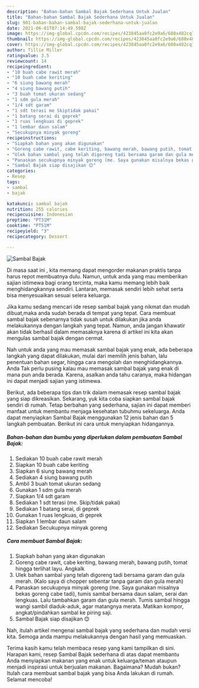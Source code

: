 ```yaml
---
description: "Bahan-bahan Sambal Bajak Sederhana Untuk Jualan"
title: "Bahan-bahan Sambal Bajak Sederhana Untuk Jualan"
slug: 901-bahan-bahan-sambal-bajak-sederhana-untuk-jualan
date: 2021-06-01T07:14:49.598Z
image: https://img-global.cpcdn.com/recipes/423845aa0fc2e9a6/680x482cq70/sambal-bajak-foto-resep-utama.jpg
thumbnail: https://img-global.cpcdn.com/recipes/423845aa0fc2e9a6/680x482cq70/sambal-bajak-foto-resep-utama.jpg
cover: https://img-global.cpcdn.com/recipes/423845aa0fc2e9a6/680x482cq70/sambal-bajak-foto-resep-utama.jpg
author: Tillie Miller
ratingvalue: 3.5
reviewcount: 14
recipeingredient:
- "10 buah cabe rawit merah"
- "10 buah cabe keriting"
- "6 siung bawang merah"
- "4 siung bawang putih"
- "3 buah tomat ukuran sedang"
- "1 sdm gula merah"
- "1/4 sdt garam"
- "1 sdt terasi me Skiptidak pakai"
- "1 batang serai di geprek"
- "1 ruas lengkuas di geprek"
- "1 lembar daun salam"
- "Secukupnya minyak goreng"
recipeinstructions:
- "Siapkah bahan yang akan digunakan"
- "Goreng cabe rawit, cabe keriting, bawang merah, bawang putih, tomat hingga terlihat layu. Angkalk"
- "Ulek bahan sambal yang telah digoreng tadi bersama garam dan gula merah. (Kalo saya di chopper sebentar tanpa garam dan gula merah)"
- "Panaskan secukupnya minyak goreng (me. Saya gunakan misalnya bekas goreng cabe tadi), tumis sambal bersama daun salam, serai dan lengkuas. Lalu tambahkan garam dan gula merah. Tumis sambal hingga wangi sambil diaduk-aduk, agar matangnya merata. Matikan kompor, angkat/pindahkan sambal ke piring saji."
- "Sambal Bajak siap disajikan 😊"
categories:
- Resep
tags:
- sambal
- bajak

katakunci: sambal bajak 
nutrition: 255 calories
recipecuisine: Indonesian
preptime: "PT31M"
cooktime: "PT51M"
recipeyield: "3"
recipecategory: Dessert

---
```



![Sambal Bajak](https://img-global.cpcdn.com/recipes/423845aa0fc2e9a6/680x482cq70/sambal-bajak-foto-resep-utama.jpg)

Di masa  saat ini , kita memang dapat mengorder makanan praktis tanpa harus repot membuatnya dulu. Namun, untuk anda yang mau memberikan sajian istimewa bagi orang tercinta, maka kamu memang lebih baik menghidangkannya sendiri. Lantaran, memasak sendiri lebih sehat serta bisa menyesuaikan sesuai selera keluarga.

Jika kamu sedang mencari ide resep sambal bajak yang nikmat dan mudah dibuat,maka anda sudah berada di tempat yang tepat. Cara membuat sambal bajak  sebenarnya tidak susah untuk dilakukan jika anda melakukannya dengan langkah yang tepat. Namun, anda jangan khawatir akan tidak berhasil dalam memasaknya 
karena di artikel ini kita akan mengulas sambal bajak dengan cermat.  



Nah untuk anda yang mau memasak sambal bajak yang enak, ada beberapa langkah yang dapat dilakukan, mulai dari memilih jenis bahan, lalu penentuan bahan segar, hingga cara mengolah dan menghidangkannya. Anda Tak perlu pusing kalau mau memasak sambal bajak yang enak di mana pun anda berada. Karena, asalkan anda  tahu caranya, maka hidangan ini dapat menjadi sajian yang istimewa.

Berikut, ada beberapa tips dan trik dalam memasak resep sambal bajak yang siap dikreasikan. Sekarang, yuk kita coba siapkan sambal bajak sendiri di rumah. Tetap berbahan yang sederhana, sajian ini dapat memberi manfaat untuk membantu menjaga kesehatan tubuhmu sekeluarga. Anda dapat menyiapkan Sambal Bajak menggunakan 12 jenis bahan dan 5 langkah pembuatan. Berikut ini cara untuk menyiapkan hidangannya.

<!--inarticleads1-->

##### Bahan-bahan dan bumbu yang diperlukan dalam pembuatan Sambal Bajak:

1. Sediakan 10 buah cabe rawit merah
1. Siapkan 10 buah cabe keriting
1. Siapkan 6 siung bawang merah
1. Sediakan 4 siung bawang putih
1. Ambil 3 buah tomat ukuran sedang
1. Gunakan 1 sdm gula merah
1. Siapkan 1/4 sdt garam
1. Sediakan 1 sdt terasi (me. Skip/tidak pakai)
1. Sediakan 1 batang serai, di geprek
1. Gunakan 1 ruas lengkuas, di geprek
1. Siapkan 1 lembar daun salam
1. Sediakan Secukupnya minyak goreng




<!--inarticleads2-->

##### Cara membuat Sambal Bajak:

1. Siapkah bahan yang akan digunakan
1. Goreng cabe rawit, cabe keriting, bawang merah, bawang putih, tomat hingga terlihat layu. Angkalk
1. Ulek bahan sambal yang telah digoreng tadi bersama garam dan gula merah. (Kalo saya di chopper sebentar tanpa garam dan gula merah)
1. Panaskan secukupnya minyak goreng (me. Saya gunakan misalnya bekas goreng cabe tadi), tumis sambal bersama daun salam, serai dan lengkuas. Lalu tambahkan garam dan gula merah. Tumis sambal hingga wangi sambil diaduk-aduk, agar matangnya merata. Matikan kompor, angkat/pindahkan sambal ke piring saji.
1. Sambal Bajak siap disajikan 😊




Nah, itulah artikel mengenai  sambal bajak  yang sederhana dan mudah versi kita. Semoga anda mampu melakukannya dengan hasil yang memuaskan. 

Terima kasih kamu telah membaca resep yang kami tampilkan di sini. Harapan kami, resep  Sambal Bajak sederhana di atas dapat membantu Anda menyiapkan makanan yang enak untuk keluarga/teman ataupun menjadi inspirasi untuk berjualan makanan. Bagaimana? Mudah bukan? Itulah cara membuat sambal bajak yang bisa Anda lakukan di rumah. Selamat mencoba!

